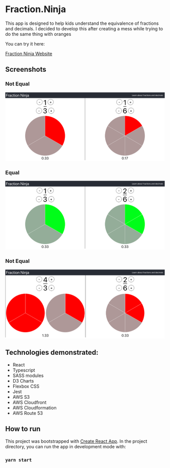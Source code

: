 # Fraction.Ninja

This app is designed to help kids understand the equivalence of fractions and decimals. I decided to develop this after creating a mess while trying to do the same thing with oranges 

You can try it here:

[Fraction Ninja Website](https://fraction.ninja)

## Screenshots

### Not Equal
![1/6 vs 2/6](A.png)

### Equal
![2/6 vs 2/6](B.png)

### Not Equal
![4/3 vs 2/6](C.png)


## Technologies demonstrated:

- React
- Typescript
- SASS modules
- D3 Charts
- Flexbox CSS
- Jest
- AWS S3
- AWS Cloudfront
- AWS Cloudformation
- AWS Route 53


## How to run

This project was bootstrapped with [Create React App](https://github.com/facebook/create-react-app). In the project directory, you can run the app in development mode with:

### `yarn start`
<br>
